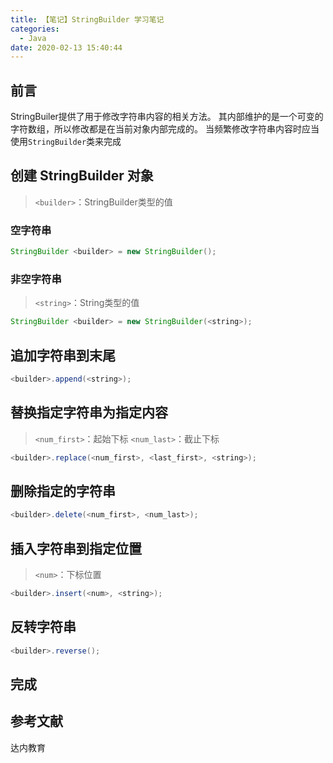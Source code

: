 ```yaml
---
title: 【笔记】StringBuilder 学习笔记
categories:
  - Java
date: 2020-02-13 15:40:44
---
```


## 前言

StringBuiler提供了用于修改字符串内容的相关方法。
其内部维护的是一个可变的字符数组，所以修改都是在当前对象内部完成的。
当频繁修改字符串内容时应当使用`StringBuilder`类来完成

<!-- more -->

## 创建 StringBuilder 对象

> `<builder>`：StringBuilder类型的值

### 空字符串

``` java
StringBuilder <builder> = new StringBuilder();
```

### 非空字符串

> `<string>`：String类型的值

``` java
StringBuilder <builder> = new StringBuilder(<string>);
```

## 追加字符串到末尾

``` java
<builder>.append(<string>);
```

## 替换指定字符串为指定内容

> `<num_first>`：起始下标
> `<num_last>`：截止下标

``` java
<builder>.replace(<num_first>, <last_first>, <string>);
```

## 删除指定的字符串

``` java
<builder>.delete(<num_first>, <num_last>);
```

## 插入字符串到指定位置

> `<num>`：下标位置

``` java
<builder>.insert(<num>, <string>);
```

## 反转字符串

``` java
<builder>.reverse();
```

## 完成

## 参考文献

达内教育

